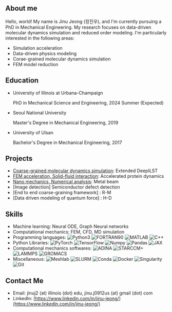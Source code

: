 ## About me

Hello, world! My name is Jinu Jeong (정진우), and I'm currently pursuing a PhD in Mechanical Engineering. My research focuses on data-driven molecular dynamics simulation and reduced order modeling. I'm particularly interested in the following areas:

- Simulation acceleration
- Data-driven physics modeling
- Corae-grained molecular dynamics simulation
- FEM model reduction

## Education

- University of Illinois at Urbana-Champaign

  PhD in Mechanical Science and Engineering, 2024 Summer (Expected)
- Seoul National University

  Master's Degree in Mechanical Engineering, 2019
- University of Ulsan
  
  Bachelor's Degree in Mechanical Engineering, 2017

## Projects


- [Coarse-grained molecular dynamics simulation](https://doi.org/10.1021/acs.jpca.1c10865): Extended DeepILST
- [FEM acceleration, Solid-fluid interaction](https://dcollection.snu.ac.kr/common/orgView/000000156565): Accelerated protein dynamics
- [Nano mechanics, Numerical analysis](https://dcollection.snu.ac.kr/common/orgView/000000156565): Metal beam
- [Image detection] Semiconductor defect detection
- [End to end coarse-graining framework] : R-M
- [Data driven modeling of quantum force] : H-D

## Skills

- Machine learning: Neural ODE, Graph Neural networks
- Computational mechanics: FEM, CFD, MD simulation
- Programming languages: ![Python3](https://img.shields.io/badge/python3-brightgreen) ![FORTRAN90](https://img.shields.io/badge/FORTRAN-red) ![MATLAB](https://img.shields.io/badge/MATLAB-orange) ![C++](https://img.shields.io/badge/C++-lightgrey)
- Python Libraries: ![PyTorch](https://img.shields.io/badge/PyTorch-green) ![TensorFlow](https://img.shields.io/badge/TensorFlow-green) ![Numpy](https://img.shields.io/badge/Numpy-green) ![Pandas](https://img.shields.io/badge/Pandas-green) ![JAX](https://img.shields.io/badge/JAX-green)
- Computational mechanics softwares: ![ADINA](https://img.shields.io/badge/ADINA-green) ![STARCCM+](https://img.shields.io/badge/StarCCM+-green) ![LAMMPS](https://img.shields.io/badge/LAMMPS-green) ![GROMACS](https://img.shields.io/badge/GROMACS-green)
- Miscellaneous: ![Meshlab](https://img.shields.io/badge/Meshlab-green) ![SLURM](https://img.shields.io/badge/SLURM-green) ![Conda](https://img.shields.io/badge/Conda-green) ![Docker](https://img.shields.io/badge/Docker-green) ![Singularity](https://img.shields.io/badge/Singularity-green) ![Git](https://img.shields.io/badge/Git-green)

## Contact Me

- Email: jinuj2 (at) illinois (dot) edu, jinu.j0912us (at) gmail (dot) com
- LinkedIn: [https://www.linkedin.com/in/jinu-jeong/](https://www.linkedin.com/in/jinu-jeong/)
